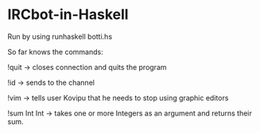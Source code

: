 # IRCbot-in-Haskell
Run by using runhaskell botti.hs

So far knows the commands: 

!quit -> closes connection and quits the program

!id <message> -> sends <message> to the channel

!vim -> tells user Kovipu that he needs to stop using graphic editors

!sum Int Int -> takes one or more Integers as an argument and returns their sum.
